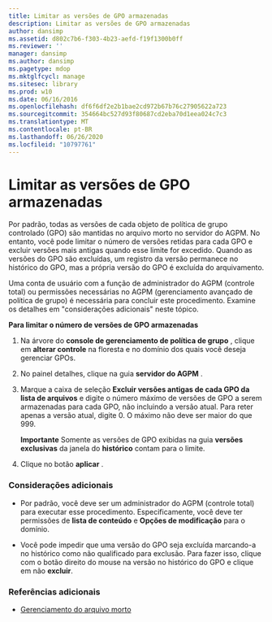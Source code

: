 ```yaml
---
title: Limitar as versões de GPO armazenadas
description: Limitar as versões de GPO armazenadas
author: dansimp
ms.assetid: d802c7b6-f303-4b23-aefd-f19f1300b0ff
ms.reviewer: ''
manager: dansimp
ms.author: dansimp
ms.pagetype: mdop
ms.mktglfcycl: manage
ms.sitesec: library
ms.prod: w10
ms.date: 06/16/2016
ms.openlocfilehash: df6f6df2e2b1bae2cd972b67b76c27905622a723
ms.sourcegitcommit: 354664bc527d93f80687cd2eba70d1eea024c7c3
ms.translationtype: MT
ms.contentlocale: pt-BR
ms.lasthandoff: 06/26/2020
ms.locfileid: "10797761"
---
```

# Limitar as versões de GPO armazenadas


Por padrão, todas as versões de cada objeto de política de grupo controlado (GPO) são mantidas no arquivo morto no servidor do AGPM. No entanto, você pode limitar o número de versões retidas para cada GPO e excluir versões mais antigas quando esse limite for excedido. Quando as versões do GPO são excluídas, um registro da versão permanece no histórico do GPO, mas a própria versão do GPO é excluída do arquivamento.

Uma conta de usuário com a função de administrador do AGPM (controle total) ou permissões necessárias no AGPM (gerenciamento avançado de política de grupo) é necessária para concluir este procedimento. Examine os detalhes em "considerações adicionais" neste tópico.

**Para limitar o número de versões de GPO armazenadas**

1.  Na árvore do **console de gerenciamento de política de grupo** , clique em **alterar controle** na floresta e no domínio dos quais você deseja gerenciar GPOs.

2.  No painel detalhes, clique na guia **servidor do AGPM** .

3.  Marque a caixa de seleção **Excluir versões antigas de cada GPO da lista de arquivos** e digite o número máximo de versões de GPO a serem armazenadas para cada GPO, não incluindo a versão atual. Para reter apenas a versão atual, digite 0. O máximo não deve ser maior do que 999.

    **Importante**  Somente as versões de GPO exibidas na guia **versões exclusivas** da janela do **histórico** contam para o limite.

     

4.  Clique no botão **aplicar** .

### Considerações adicionais

-   Por padrão, você deve ser um administrador do AGPM (controle total) para executar esse procedimento. Especificamente, você deve ter permissões de **lista de conteúdo** e **Opções de modificação** para o domínio.

-   Você pode impedir que uma versão do GPO seja excluída marcando-a no histórico como não qualificado para exclusão. Para fazer isso, clique com o botão direito do mouse na versão no histórico do GPO e clique em não **excluir**.

### Referências adicionais

-   [Gerenciamento do arquivo morto](managing-the-archive-agpm40.md)

 

 






